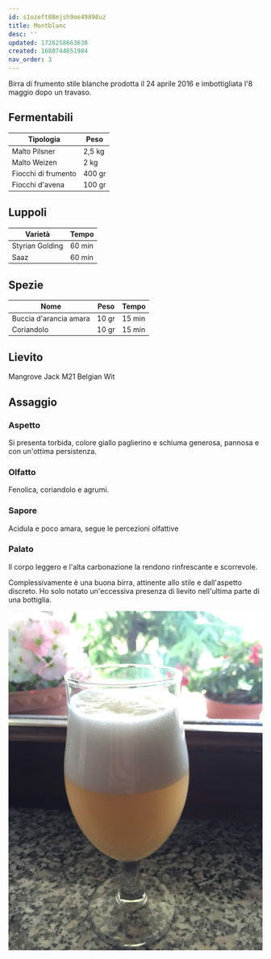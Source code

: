 ```yaml
---
id: s1ozeft08mjsh9oe49898uz
title: Montblanc
desc: ''
updated: 1726258663638
created: 1688744651984
nav_order: 3
---
```

Birra di frumento stile blanche prodotta il 24 aprile 2016 e imbottigliata l'8 maggio dopo un travaso.

## Fermentabili

| Tipologia           | Peso   |
|---------------------|--------|
| Malto Pilsner       | 2,5 kg |
| Malto Weizen        | 2 kg   |
| Fiocchi di frumento | 400 gr |
| Fiocchi d'avena     | 100 gr |

## Luppoli

| Varietà         | Tempo  |
|-----------------|--------|
| Styrian Golding | 60 min |
| Saaz            | 60 min |

## Spezie

| Nome                   | Peso  | Tempo  |
|------------------------|-------|--------|
| Buccia d'arancia amara | 10 gr | 15 min |
| Coriandolo             | 10 gr | 15 min |

## Lievito

Mangrove Jack M21 Belgian Wit

## Assaggio

### Aspetto

Si presenta torbida, colore giallo paglierino e schiuma generosa, pannosa e con un'ottima persistenza.

### Olfatto

Fenolica, coriandolo e agrumi.

### Sapore

Acidula e poco amara, segue le percezioni olfattive

### Palato

Il corpo leggero e l'alta carbonazione la rendono rinfrescante e scorrevole.

Complessivamente è una buona birra, attinente allo stile e dall'aspetto discreto. Ho solo notato un'eccessiva presenza di lievito nell'ultima parte di una bottiglia.

![image](./assets/images/montblanc.jpg)
